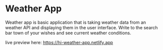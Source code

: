 # Weather App

Weather app is basic application that is taking weather data from an weather API and displaying them in the user interface. Write to the search bar town of your wishes and see current weather conditions.

live preview here: https://hi-weather-app.netlify.app
